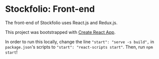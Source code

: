 # Stockfolio: Front-end

The front-end of Stockfolio uses React.js and Redux.js.

This project was bootstrapped with [Create React App](https://github.com/facebook/create-react-app).

In order to run this locally, change the line `"start": "serve -s build",` in `package.json`'s scripts to `"start": "react-scripts start"`. Then, run `npm start`!
